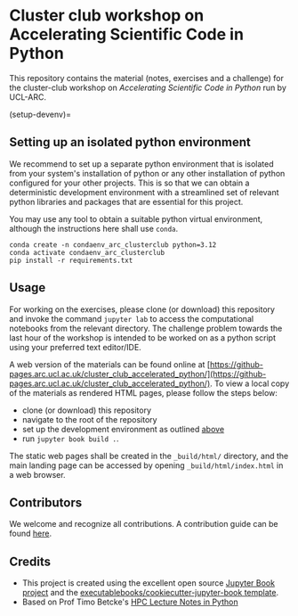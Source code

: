 # Cluster club workshop on Accelerating Scientific Code in Python

This repository contains the material (notes, exercises and a challenge) for the cluster-club workshop on _Accelerating Scientific Code in Python_ run by UCL-ARC.

(setup-devenv)=
## Setting up an isolated python environment

We recommend to set up a separate python environment that is isolated from your system's installation of python or any other installation of python configured for your other projects. This is so that we can obtain a deterministic development environment with a streamlined set of relevant python libraries and packages that are essential for this project.

You may use any tool to obtain a suitable python virtual environment, although the instructions here shall use `conda`.

```
conda create -n condaenv_arc_clusterclub python=3.12
conda activate condaenv_arc_clusterclub
pip install -r requirements.txt
```

## Usage

For working on the exercises, please clone (or download) this repository and invoke the command `jupyter lab` to access the computational notebooks from the relevant directory. The challenge problem towards the last hour of the workshop is intended to be worked on as a python script using your preferred text editor/IDE.

A web version of the materials can be found online at [https://github-pages.arc.ucl.ac.uk/cluster_club_accelerated_python/](https://github-pages.arc.ucl.ac.uk/cluster_club_accelerated_python/). To view a local copy of the materials as rendered HTML pages, please follow the steps below:
* clone (or download) this repository
* navigate to the root of the repository
* set up the development environment as outlined [above](setup-devenv)
* run `jupyter book build .`.

The static web pages shall be created in the `_build/html/` directory, and the main landing page can be accessed by opening `_build/html/index.html` in a web browser.

## Contributors

We welcome and recognize all contributions. A contribution guide can be found [here](./CONTRIBUTING.md).

## Credits

- This project is created using the excellent open source [Jupyter Book project](https://jupyterbook.org/) and the [executablebooks/cookiecutter-jupyter-book template](https://github.com/executablebooks/cookiecutter-jupyter-book).
- Based on Prof Timo Betcke's [HPC Lecture Notes in Python](https://tbetcke.github.io/hpc_lecture_notes/intro.html)
